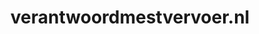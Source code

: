 ---
layout: post
title:  "verantwoordmestvervoer.nl"
internal_url:  "/data/verantwoordmestvervoer.nl.html"
categories: dutchgov
---
